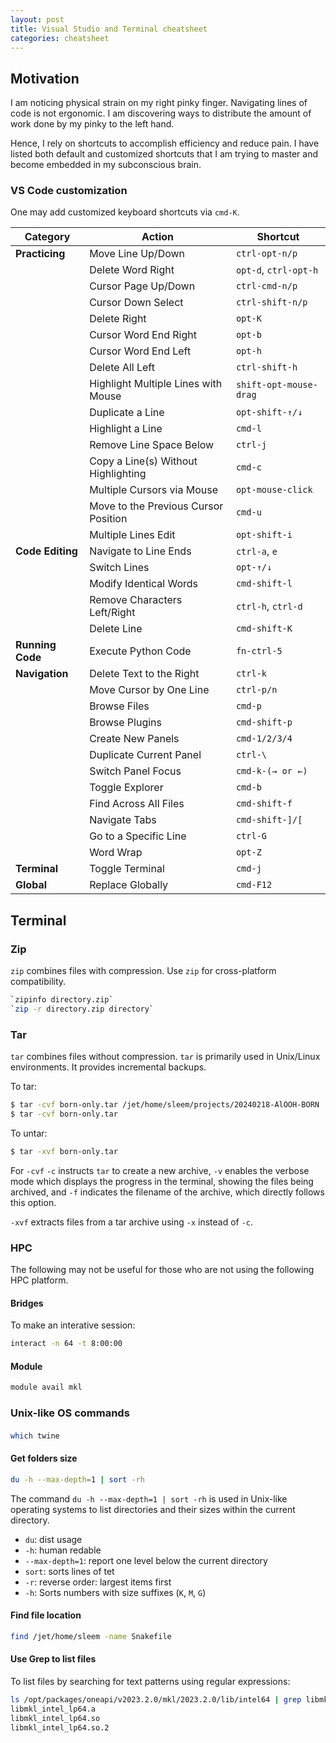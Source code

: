 ```yaml
---
layout: post
title: Visual Studio and Terminal cheatsheet
categories: cheatsheet
---
```


## Motivation

I am noticing physical strain on my right pinky finger. Navigating lines of code
is not ergonomic. I am discovering ways to distribute the amount of work done by
my pinky to the left hand.

Hence, I rely on shortcuts to accomplish efficiency and reduce pain. I have
listed both default and customized shortcuts that I am trying to master and
become embedded in my subconscious brain.

### VS Code customization

One may add customized keyboard shortcuts via `cmd-K`.

| Category         | Action                               | Shortcut               |
| ---------------- | ------------------------------------ | ---------------------- |
| **Practicing**   | Move Line Up/Down                    | `ctrl-opt-n/p`         |
|                  | Delete Word Right                    | `opt-d`, `ctrl-opt-h`  |
|                  | Cursor Page Up/Down                  | `ctrl-cmd-n/p`         |
|                  | Cursor Down Select                   | `ctrl-shift-n/p`       |
|                  | Delete Right                         | `opt-K`                |
|                  | Cursor Word End Right                | `opt-b`                |
|                  | Cursor Word End Left                 | `opt-h`                |
|                  | Delete All Left                      | `ctrl-shift-h`         |
|                  | Highlight Multiple Lines with Mouse  | `shift-opt-mouse-drag` |
|                  | Duplicate a Line                     | `opt-shift-↑/↓`        |
|                  | Highlight a Line                     | `cmd-l`                |
|                  | Remove Line Space Below              | `ctrl-j`               |
|                  | Copy a Line(s) Without Highlighting  | `cmd-c`                |
|                  | Multiple Cursors via Mouse           | `opt-mouse-click`      |
|                  | Move to the Previous Cursor Position | `cmd-u`                |
|                  | Multiple Lines Edit                  | `opt-shift-i`          |
| **Code Editing** | Navigate to Line Ends                | `ctrl-a`, `e`          |
|                  | Switch Lines                         | `opt-↑/↓`              |
|                  | Modify Identical Words               | `cmd-shift-l`          |
|                  | Remove Characters Left/Right         | `ctrl-h`, `ctrl-d`     |
|                  | Delete Line                          | `cmd-shift-K`          |
| **Running Code** | Execute Python Code                  | `fn-ctrl-5`            |
| **Navigation**   | Delete Text to the Right             | `ctrl-k`               |
|                  | Move Cursor by One Line              | `ctrl-p/n`             |
|                  | Browse Files                         | `cmd-p`                |
|                  | Browse Plugins                       | `cmd-shift-p`          |
|                  | Create New Panels                    | `cmd-1/2/3/4`          |
|                  | Duplicate Current Panel              | `ctrl-\`               |
|                  | Switch Panel Focus                   | `cmd-k-(→ or ←)`       |
|                  | Toggle Explorer                      | `cmd-b`                |
|                  | Find Across All Files                | `cmd-shift-f`          |
|                  | Navigate Tabs                        | `cmd-shift-]/[`        |
|                  | Go to a Specific Line                | `ctrl-G`               |
|                  | Word Wrap                            | `opt-Z`                |
| **Terminal**     | Toggle Terminal                      | `cmd-j`                |
| **Global**       | Replace Globally                     | `cmd-F12`              |

## Terminal

### Zip

`zip` combines files with compression. Use `zip` for cross-platform
compatibility.

```bash
`zipinfo directory.zip`
`zip -r directory.zip directory`
```

### Tar

`tar` combines files without compression. `tar` is primarily used in Unix/Linux
environments. It provides incremental backups.

To tar:

```bash
$ tar -cvf born-only.tar /jet/home/sleem/projects/20240218-AlOOH-BORN
$ tar -cvf born-only.tar
```

To untar:

```bash
$ tar -xvf born-only.tar
```

For `-cvf` `-c` instructs `tar` to create a new archive, `-v` enables the
verbose mode which displays the progress in the terminal, showing the files
being archived, and `-f` indicates the filename of the archive, which directly
follows this option.

`-xvf` extracts files from a tar archive using `-x` instead of `-c`.

### HPC

The following may not be useful for those who are not using the following HPC
platform.

#### Bridges

To make an interative session:

```bash
interact -n 64 -t 8:00:00
```

#### Module

```bash
module avail mkl
```

### Unix-like OS commands

####

```bash
which twine
```

#### Get folders size

```bash
du -h --max-depth=1 | sort -rh
```

The command `du -h --max-depth=1 | sort -rh` is used in Unix-like operating
systems to list directories and their sizes within the current directory.

- `du`: dist usage
- `-h`: human redable
- `--max-depth=1`: report one level below the current directory
- `sort`: sorts lines of tet
- `-r`: reverse order: largest items first
- `-h`: Sorts numbers with size suffixes (`K`, `M`, `G`)

#### Find file location

```bash
find /jet/home/sleem -name Snakefile
```

#### Use Grep to list files

To list files by searching for text patterns using regular expressions:

```bash
ls /opt/packages/oneapi/v2023.2.0/mkl/2023.2.0/lib/intel64 | grep libmkl_intel_lp64
libmkl_intel_lp64.a
libmkl_intel_lp64.so
libmkl_intel_lp64.so.2
```
